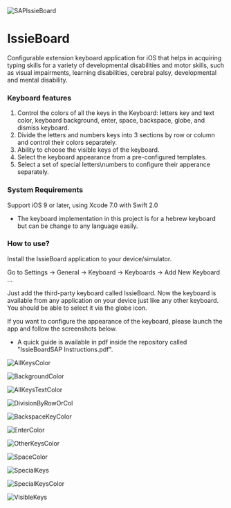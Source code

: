 
![SAPIssieBoard](https://github.com/SAP/IssieBoard/blob/master/SAPIssieBoardSmall.png)



# IssieBoard
Configurable extension keyboard application for iOS that helps in acquiring typing skills for a variety of developmental disabilities and motor skills, such as visual impairments, learning disabilities, cerebral palsy, developmental and mental disability.


### Keyboard features 

1. Control the colors of all the keys in the Keyboard: 
   letters key and text color, keyboard background, enter, space, backspace, globe, and dismiss keyboard.
2. Divide the letters and numbers keys into 3 sections by row or column and control their colors separately.
3. Ability to choose the visible keys of the keyboard.
4. Select the keyboard appearance from a pre-configured templates.
5. Select a set of special letters\numbers to configure their apperance separately. 

### System Requirements

Support iOS 9 or later, using Xcode 7.0 with Swift 2.0

* The keyboard implementation in this project is for a hebrew keyboard but can be change to any language easily.

### How to use? 


Install the IssieBoard application to your device/simulator.

Go to Settings → General → Keyboard → Keyboards → Add New Keyboard ... 

Just add the third-party keyboard called IssieBoard.
Now the keyboard is available from any application on your device just like any other keyboard.
You should be able to select it via the globe icon.


If you want to configure the appearance of the keyboard, please launch the app and follow the screenshots below.

* A quick guide is available in pdf inside the repository called "IssieBoardSAP Instructions.pdf".

![AllKeysColor](https://github.com/SAP/IssieBoard/blob/master/AllKeysColor.png)


![BackgroundColor](https://github.com/SAP/IssieBoard/blob/master/BackgroundColor.png)


![AllKeysTextColor](https://github.com/SAP/IssieBoard/blob/master/AllKeysTextColor.png)


![DivisionByRowOrCol](https://github.com/SAP/IssieBoard/blob/master/DivisionByRowOrCol.png)


![BackspaceKeyColor](https://github.com/SAP/IssieBoard/blob/master/BackspaceKeyColor.png)


![EnterColor](https://github.com/SAP/IssieBoard/blob/master/EnterColor.png)


![OtherKeysColor](https://github.com/SAP/IssieBoard/blob/master/OtherKeysColor.png)


![SpaceColor](https://github.com/SAP/IssieBoard/blob/master/SpaceColor.png)


![SpecialKeys](https://github.com/SAP/IssieBoard/blob/master/SpecialKeys.png)


![SpecialKeysColor](https://github.com/SAP/IssieBoard/blob/master/SpecialKeysColor.png)


![VisibleKeys](https://github.com/SAP/IssieBoard/blob/master/VisibleKeys.png)
